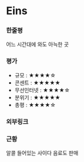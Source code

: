 # Eins

### 한줄평

어느 시간대에 와도 아늑한 곳

### 평가

- 규모 : ★★★★☆
- 콘센트 : ★★★★★
- 무선인터넷 : ★★★★☆
- 분위기 : ★★★★★
- 총평 : ★★★★☆

### 외부링크


### 근황
알콜 들어있는 사이다 음료도 판매
